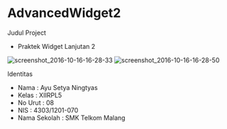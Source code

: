 # AdvancedWidget2
Judul Project
- Praktek Widget Lanjutan 2

![screenshot_2016-10-16-16-28-33](https://cloud.githubusercontent.com/assets/22768753/19417135/0888430e-93cf-11e6-83dd-c78287ab5872.png)
![screenshot_2016-10-16-16-28-50](https://cloud.githubusercontent.com/assets/22768753/19417134/088526d8-93cf-11e6-915b-84d079a2601b.png)

Identitas

- Nama : Ayu Setya Ningtyas
- Kelas : XIIRPL5
- No Urut : 08
- NIS : 4303/1201-070
- Nama Sekolah : SMK Telkom Malang
